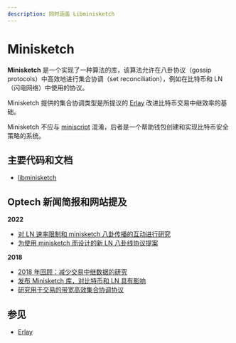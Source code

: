 ```yaml
---
description: 同时涵盖 Libminisketch
---
```


# Minisketch

**Minisketch** 是一个实现了一种算法的库，该算法允许在八卦协议（gossip protocols）中高效地进行集合协调（set reconciliation），例如在比特币和 LN（闪电网络）中使用的协议。

Minisketch 提供的集合协调类型是所提议的 [Erlay](https://bitcoinops.org/en/topics/erlay/) 改进比特币交易中继效率的基础。

Minisketch 不应与 [miniscript](https://bitcoinops.org/en/topics/miniscript/) 混淆，后者是一个帮助钱包创建和实现比特币安全策略的系统。

## 主要代码和文档

* [libminisketch](https://github.com/sipa/minisketch)

## Optech 新闻简报和网站提及

**2022**

* [对 LN 速率限制和 minisketch 八卦传播的互动进行研究](https://bitcoinops.org/en/newsletters/2022/05/04/#ln-gossip-rate-limiting)
* [为使用 minisketch 而设计的新 LN 八卦线协议提案](https://bitcoinops.org/en/newsletters/2022/02/23/#updated-ln-gossip-proposal)

**2018**

* [2018 年回顾：减少交易中继数据的研究](https://bitcoinops.org/en/newsletters/2018/12/28/#libminisketch)
* [发布 Minisketch 库，对比特币和 LN 具有影响](https://bitcoinops.org/en/newsletters/2018/12/18/#minisketch-library-released)
* [研究用于交易的带宽高效集合协调协议](https://bitcoinops.org/en/newsletters/2018/08/21/#bandwidth-efficient-set-reconciliation-protocol-for-transactions)

## 参见

* [Erlay](https://bitcoinops.org/en/topics/erlay/)
